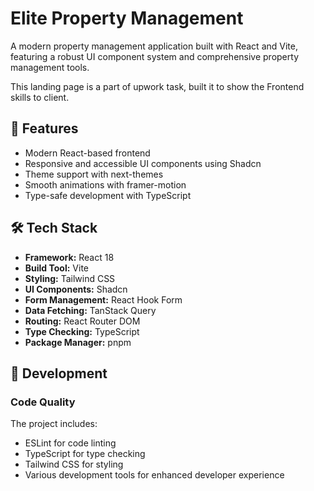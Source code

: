 # Elite Property Management

A modern property management application built with React and Vite, featuring a robust UI component system and comprehensive property management tools.

This landing page is a part of upwork task, built it to show the Frontend skills to client.

## 🚀 Features

- Modern React-based frontend
- Responsive and accessible UI components using Shadcn
- Theme support with next-themes
- Smooth animations with framer-motion
- Type-safe development with TypeScript

## 🛠️ Tech Stack

- **Framework:** React 18
- **Build Tool:** Vite
- **Styling:** Tailwind CSS
- **UI Components:** Shadcn
- **Form Management:** React Hook Form
- **Data Fetching:** TanStack Query
- **Routing:** React Router DOM
- **Type Checking:** TypeScript
- **Package Manager:** pnpm

## 🔧 Development

### Code Quality

The project includes:
- ESLint for code linting
- TypeScript for type checking
- Tailwind CSS for styling
- Various development tools for enhanced developer experience
